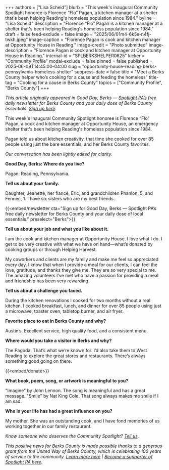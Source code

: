 +++
authors = ["Lisa Scheid"]
blurb = "This week's inaugural Community Spotlight honoree is Florence “Flo” Pagan, a kitchen manager at a shelter that's been helping Reading's homeless population since 1984."
byline = "Lisa Scheid"
description = "Florence “Flo” Pagan is a kitchen manager at a shelter that's been helping Reading's homeless population since 1984."
draft = false
feed-exclude = false
image = "2025/06/01m4-6k5s-n4fj-twkh.jpeg"
image-caption = "Florence Pagan is cook and kitchen manager at Opportunity House in Reading."
image-credit = "Photo submitted"
image-description = "Florence Pagan is cook and kitchen manager at Opportunity House in Reading."
internal-id = "SPLBERKSHELPER0625"
kicker = "Community Profile"
modal-exclude = false
pinned = false
published = 2025-06-09T14:45:00-04:00
slug = "opportunity-house-reading-berks-pennsylvania-homeless-shelter"
suppress-date = false
title = "Meet a Berks County helper who’s cooking for a cause and feeding the homeless"
title-tag = "Cooking for a cause in Berks County"
topics = ["Community Profile", "Berks County"]
+++

<em>This article originally appeared in Good Day, Berks — </em><a href="https://www.spotlightpa.org/"><em>Spotlight PA’s</em></a><em> free daily newsletter for Berks County and your daily dose of Berks County essentials. </em><a href="https://www.spotlightpa.org/newsletters/gooddayberks/"><em>Sign up here</em></a><em>.</em>

This week&#39;s inaugural Community Spotlight honoree is Florence “Flo” Pagan, a cook and kitchen manager at Opportunity House, an emergency shelter that&#39;s been helping Reading&#39;s homeless population since 1984.

Pagan told us about kitchen creativity, that time she cooked for over 85 people using just the bare essentials, and her Berks County favorites.

<em>Our conversation has been lightly edited for clarity.</em>

<strong>Good Day, Berks: Where do you live?</strong>

Pagan: Reading, Pennsylvania.

<strong>Tell us about your family.</strong>

Daughter, Jeanette, her fiancé, Eric, and grandchildren Phanlon, 5, and Fennec, 1. I have six sisters who are my best friends.

{{<embed/newsletter cta="Sign up for Good Day, Berks — Spotlight PA’s free daily newsletter for Berks County and your daily dose of local essentials." preselect="Berks">}}

<strong>Tell us about your job and what you like about it.</strong>

I am the cook and kitchen manager at Opportunity House. I love what I do. I get to be very creative with what we have on hand—what’s donated by cooking groups or through Helping Harvest.

My coworkers and clients are my family and make me feel so appreciated every day. I know that when I provide a meal for our clients, I can feel the love, gratitude, and thanks they give me. They are so very special to me. The amazing volunteers I’ve met who have a passion for providing a meal and friendship has been very rewarding.

<strong>Tell us about a challenge you faced.</strong>

During the kitchen renovations I cooked for two months without a real kitchen. I cooked breakfast, lunch, and dinner for over 85 people using just a microwave, toaster oven, tabletop burner, and air fryer.

<strong>Favorite place to eat in Berks County and why?</strong>

Austin’s. Excellent service, high quality food, and a consistent menu.

<strong>Where would you take a visitor in Berks and why?</strong>

The Pagoda. That’s what we’re known for. I’d also take them to West Reading to explore the great stores and restaurants. There’s always something good going on there.

{{<embed/donate>}}

<strong>What book, poem, song, or artwork is meaningful to you?</strong>

&#34;Imagine&#34; by John Lennon. The song is meaningful and has a great message. &#34;Smile&#34; by Nat King Cole. That song always makes me smile if I am sad.

<strong>Who in your life has had a great influence on you?</strong>

My mother. She was an outstanding cook, and I have fond memories of us working together in our family restaurant.

<em>Know someone who deserves the Community Spotlight? </em><a href="mailto:gooddayberks@spotlightpa.org"><em>Tell us</em></a><em>.</em>

<em>This positive news for Berks County is made possible thanks to a generous grant from the United Way of Berks County, which is celebrating 100 years of service to the community. </em><a href="https://spotlightpa.bluelena.io/lt.php?x=3DZy~GE6InKcEpR7zN26hRKgAXMgut9wjug0YnnGJnSb65V--Uy.0OFr1X_ziN9vkfY4bHPJInKg"><em>Learn more here</em></a><em> | </em><a href="https://spotlightpa.donorsupport.co/page/donate-onetime"><em>Become a supporter of Spotlight PA here</em></a><em>.</em>
